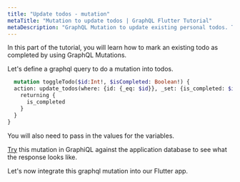 ```yaml
---
title: "Update todos - mutation"
metaTitle: "Mutation to update todos | GraphQL Flutter Tutorial"
metaDescription: "GraphQL Mutation to update existing personal todos. Try the mutation in GraphiQL, passing the Authorization token to mark a todo as completed"
---
```


In this part of the tutorial, you will learn how to mark an existing todo as completed by using GraphQL Mutations.

Let's define a graphql query to do a mutation into todos.

```graphql
  mutation toggleTodo($id:Int!, $isCompleted: Boolean!) {
  action: update_todos(where: {id: {_eq: $id}}, _set: {is_completed: $isCompleted}) {
    returning {
      is_completed
    }
  }
}
```

You will also need to pass in the values for the variables.

[Try](https://learn.hasura.io/graphql/graphiql?tutorial=react-native) this mutation in GraphiQL against the application database to see what the response looks like.

Let's now integrate this graphql mutation into our Flutter app.

